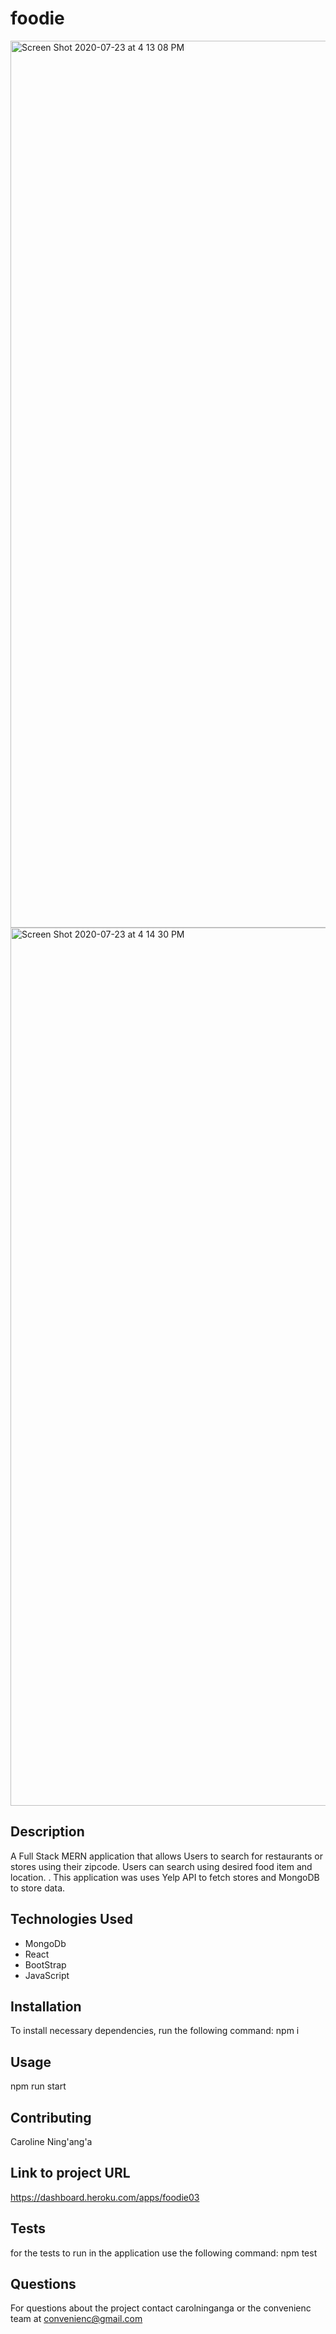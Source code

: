 # foodie
<img width="1419" alt="Screen Shot 2020-07-23 at 4 13 08 PM" src="https://user-images.githubusercontent.com/33443452/88334205-6e735380-ccff-11ea-85ab-e6ae5dc8d7c1.png">
<img width="1405" alt="Screen Shot 2020-07-23 at 4 14 30 PM" src="https://user-images.githubusercontent.com/33443452/88334379-a8dcf080-ccff-11ea-97f8-4fc232b088c6.png">

## Description
A Full Stack MERN application that allows Users to search for restaurants or stores using their zipcode. Users can search using desired food item and location.
. This application was uses Yelp API to fetch stores and MongoDB to store data.

## Technologies Used 
- MongoDb
- React 
- BootStrap
- JavaScript

## Installation

To install necessary dependencies, run the following command:
npm i

## Usage
npm run start

## Contributing 
Caroline Ning'ang'a

## Link to project URL
https://dashboard.heroku.com/apps/foodie03

## Tests

for the tests to run in the application use the following command:
npm test

## Questions

For questions about the project contact carolninganga or the convenienc team at convenienc@gmail.com

